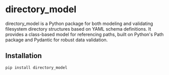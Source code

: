 # directory_model
directory_model is a Python package for both modeling and validating filesystem directory structures based on YAML schema definitions. It provides a class-based model for referencing paths, built on Python's Path package and Pydantic for robust data validation.

## Installation

```bash
pip install directory_model
